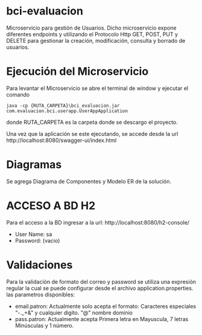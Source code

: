 # bci-evaluacion
Microservicio para gestión de Usuarios. Dicho microservicio expone diferentes endpoints y utilizando el Protocolo Http GET, POST, PUT y DELETE
para gestionar la creación, modificación, consulta y borrado de usuarios.

# Ejecución del Microservicio
Para levantar el Microservicio se abre el terminal de window y ejecutar el comando

```
java -cp {RUTA_CARPETA}\bci_evaluacion.jar com.evaluacion.bci.userapp.UserAppApplication
```

donde RUTA_CARPETA es la carpeta donde se descargo el proyecto.

Una vez que la aplicación se este ejecutando, se accede desde la url http://localhost:8080/swagger-ui/index.html

# Diagramas
Se agrega Diagrama de Componentes y Modelo ER de la solución.

# ACCESO A BD H2
Para el acceso a la BD ingresar a la url: http://localhost:8080/h2-console/
 - User Name: sa
 - Password: (vacio)

# Validaciones
Para la validación de formato del correo y password se utiliza una expresión regular la cual se puede configurar desde el archivo application.properties.
las parametros disponibles:
 - email.patron: Actualmente solo acepta el formato: Caracteres especiales "-._+&" y cualquier digito. "@" nombre dominio
 - pass.patron: Actualmente acepta Primera letra en Mayuscula, 7 letras Minúsculas y 1 número.
